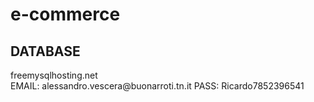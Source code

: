 # e-commerce

<h2>DATABASE</h2>
freemysqlhosting.net
<br>
EMAIL: alessandro.vescera@buonarroti.tn.it
PASS: Ricardo7852396541
